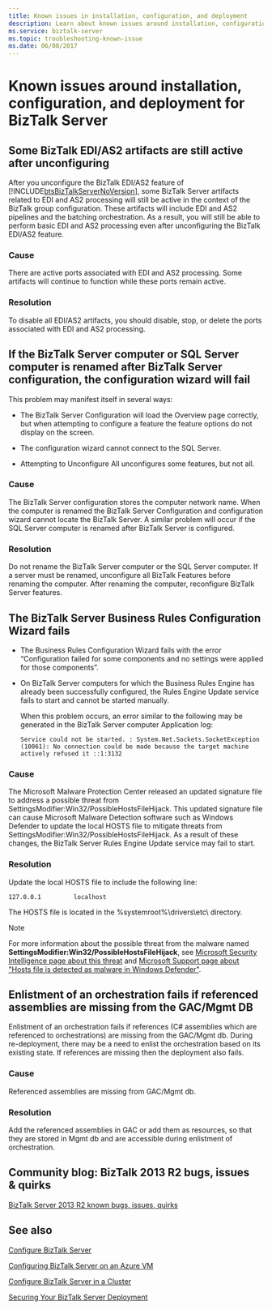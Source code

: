 ```yaml
---
title: Known issues in installation, configuration, and deployment
description: Learn about known issues around installation, configuration, and deployment for BizTalk Server.
ms.service: biztalk-server
ms.topic: troubleshooting-known-issue
ms.date: 06/08/2017
---
```


# Known issues around installation, configuration, and deployment for BizTalk Server

## Some BizTalk EDI/AS2 artifacts are still active after unconfiguring

After you unconfigure the BizTalk EDI/AS2 feature of [!INCLUDE[btsBizTalkServerNoVersion](../includes/btsbiztalkservernoversion-md.md)], some BizTalk Server artifacts related to EDI and AS2 processing will still be active in the context of the BizTalk group configuration. These artifacts will include EDI and AS2 pipelines and the batching orchestration. As a result, you will still be able to perform basic EDI and AS2 processing even after unconfiguring the BizTalk EDI/AS2 feature.

### Cause

There are active ports associated with EDI and AS2 processing. Some artifacts will continue to function while these ports remain active.

### Resolution

To disable all EDI/AS2 artifacts, you should disable, stop, or delete the ports associated with EDI and AS2 processing.

## If the BizTalk Server computer or SQL Server computer is renamed after BizTalk Server configuration, the configuration wizard will fail

This problem may manifest itself in several ways:

- The BizTalk Server Configuration will load the Overview page correctly, but when attempting to configure a feature the feature options do not display on the screen.

- The configuration wizard cannot connect to the SQL Server.

- Attempting to Unconfigure All unconfigures some features, but not all.

### Cause

The BizTalk Server configuration stores the computer network name. When the computer is renamed the BizTalk Server Configuration and configuration wizard cannot locate the BizTalk Server. A similar problem will occur if the SQL Server computer is renamed after BizTalk Server is configured.

### Resolution

Do not rename the BizTalk Server computer or the SQL Server computer. If a server must be renamed, unconfigure all BizTalk Features before renaming the computer. After renaming the computer, reconfigure BizTalk Server features.

## The BizTalk Server Business Rules Configuration Wizard fails

- The Business Rules Configuration Wizard fails with the error “Configuration failed for some components and no settings were applied for those components”.

- On BizTalk Server computers for which the Business Rules Engine has already been successfully configured, the Rules Engine Update service fails to start and cannot be started manually.

  When this problem occurs, an error similar to the following may be generated in the BizTalk Server computer Application log:

  ```
  Service could not be started. : System.Net.Sockets.SocketException (10061): No connection could be made because the target machine actively refused it ::1:3132
  ```

### Cause

The Microsoft Malware Protection Center released an updated signature file to address a possible threat from SettingsModifier:Win32/PossibleHostsFileHijack. This updated signature file can cause Microsoft Malware Detection software such as Windows Defender to update the local HOSTS file to mitigate threats from SettingsModifier:Win32/PossibleHostsFileHijack. As a result of these changes, the BizTalk Server Rules Engine Update service may fail to start.

### Resolution

Update the local HOSTS file to include the following line:

```
127.0.0.1         localhost
```

The HOSTS file is located in the %systemroot%\drivers\etc\ directory.

> [!NOTE]
> For more information about the possible threat from the malware named **SettingsModifier:Win32/PossibleHostsFileHijack**, see 
> [Microsoft Security Intelligence page about this threat](https://www.microsoft.com/en-us/wdsi/threats/malware-encyclopedia-description?name=settingsmodifier%3Awin32%2Fpossiblehostsfilehijack) and [Microsoft Support page about "Hosts file is detected as malware in Windows Defender"](https://support.microsoft.com/topic/hosts-file-is-detected-as-malware-in-windows-defender-4320fa8b-0d54-1129-db85-61f095144521).

## Enlistment of an orchestration fails if referenced assemblies are missing from the GAC/Mgmt DB

Enlistment of an orchestration fails if references (C# assemblies which are referenced to orchestrations) are missing from the GAC/Mgmt db. During re-deployment, there may be a need to enlist the orchestration based on its existing state. If references are missing then the deployment also fails.

### Cause

Referenced assemblies are missing from GAC/Mgmt db.

### Resolution

Add the referenced assemblies in GAC or add them as resources, so that they are stored in Mgmt db and are accessible during enlistment of orchestration.

## Community blog: BizTalk 2013 R2 bugs, issues & quirks

[BizTalk Server 2013 R2 known bugs, issues, quirks](https://cdijkgraaf.wordpress.com/2016/08/12/biztalk-2013-r2-known-bugs-issues-quirks/)

## See also

[Configure BizTalk Server](../install-and-config-guides/configure-biztalk-server.md)

[Configuring BizTalk Server on an Azure VM](/previous-versions/azure/jj248689(v=azure.100))

[Configure BizTalk Server in a Cluster](../install-and-config-guides/configure-biztalk-server-in-a-cluster.md)

[Securing Your BizTalk Server Deployment](../install-and-config-guides/securing-your-biztalk-server-deployment.md)
